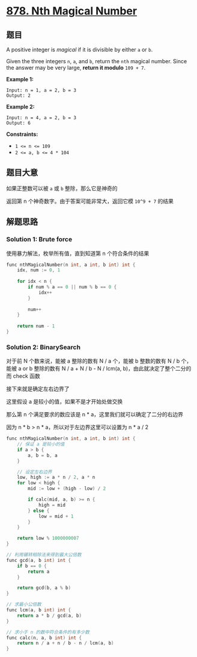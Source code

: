 # [878. Nth Magical Number](https://leetcode.com/problems/nth-magical-number/)

## 题目

A positive integer is *magical* if it is divisible by either `a` or `b`.

Given the three integers `n`, `a`, and `b`, return the `nth` magical number. Since the answer may be very large, **return it modulo** `109 + 7`.

 

**Example 1:**

```
Input: n = 1, a = 2, b = 3
Output: 2
```

**Example 2:**

```
Input: n = 4, a = 2, b = 3
Output: 6
```

 

**Constraints:**

- `1 <= n <= 109`
- `2 <= a, b <= 4 * 104`

## 题目大意

如果正整数可以被 `a` 或 `b` 整除，那么它是神奇的

返回第 n 个神奇数字。由于答案可能非常大，返回它模 `10^9 + 7` 的结果

## 解题思路



### Solution 1: Brute force

使用暴力解法，枚举所有值，直到知道第 n 个符合条件的结果

````c++
func nthMagicalNumber(n int, a int, b int) int {
    idx, num := 0, 1
    
    for idx < n {
        if num % a == 0 || num % b == 0 {
            idx++
        }
        
        num++
    }
    
    return num - 1
}
````

### Solution 2: BinarySearch

对于前 N 个数来说，能被 a 整除的数有 N / a 个，能被 b 整数的数有 N / b 个，能被 a or b 整除的数有 N / a + N / b - N / lcm(a, b)，由此就决定了整个二分的而 check 函数

接下来就是确定左右边界了

这里假设  a 是较小的值，如果不是才开始处做交换

那么第 n 个满足要求的数应该是 n * a，这里我们就可以确定了二分的右边界

因为 n * b > n * a，所以对于左边界这里可以设置为 n * a / 2

````c++
func nthMagicalNumber(n int, a int, b int) int {
    // 保证 a 是较小的值
    if a > b {
        a, b = b, a
    }

    // 设定左右边界
    low, high := a * n / 2, a * n
    for low < high {
        mid := low + (high - low) / 2

        if calc(mid, a, b) >= n {
            high = mid
        } else {
            low = mid + 1
        }
    }

    return low % 1000000007
}

// 利用辗转相除法来得到最大公倍数
func gcd(a, b int) int {
    if b == 0 {
        return a
    }

    return gcd(b, a % b)
}

// 求最小公倍数
func lcm(a, b int) int {
    return a * b / gcd(a, b)
}

// 求小于 n 的数中符合条件的有多少数
func calc(n, a, b int) int {
    return n / a + n / b - n / lcm(a, b)
}
````
